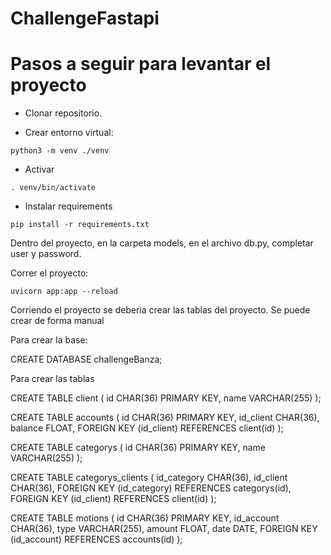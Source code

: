 # ChallengeFastapi


# Pasos a seguir para levantar el proyecto

- Clonar repositorio.

- Crear entorno virtual:

``` python3 -m venv ./venv ```

- Activar

``` . venv/bin/activate ```

- Instalar requirements

``` pip install -r requirements.txt ```


Dentro del proyecto, en la carpeta models, en el archivo db.py, completar user y password.

Correr el proyecto:

``` uvicorn app:app --reload ```


Corriendo el proyecto se deberia crear las tablas del proyecto.
Se puede crear de forma manual

Para crear la base:

CREATE DATABASE challengeBanza;


Para crear las tablas

CREATE TABLE client (
    id CHAR(36) PRIMARY KEY,
    name VARCHAR(255)
);

CREATE TABLE accounts (
    id CHAR(36) PRIMARY KEY,
    id_client CHAR(36),
    balance FLOAT,
    FOREIGN KEY (id_client) REFERENCES client(id)
);


CREATE TABLE categorys (
    id CHAR(36) PRIMARY KEY,
    name VARCHAR(255)
);

CREATE TABLE categorys_clients (
    id_category CHAR(36),
    id_client CHAR(36),
    FOREIGN KEY (id_category) REFERENCES categorys(id),
    FOREIGN KEY (id_client) REFERENCES client(id)
);


CREATE TABLE motions (
    id CHAR(36) PRIMARY KEY,
    id_account CHAR(36),
    type VARCHAR(255),
    amount FLOAT,
    date DATE,
    FOREIGN KEY (id_account) REFERENCES accounts(id)
);
